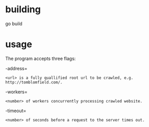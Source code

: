 # building

go build

# usage

The program accepts three flags:

-address=<url>

	<url> is a fully quallified root url to be crawled, e.g. http://tomblomfield.com/.

-workers=<number>

	<number> of workers concurrently processing crawled website.

-timeout=<number>

	<number> of seconds before a request to the server times out.
